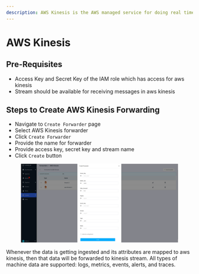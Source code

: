 ```yaml
---
description: AWS Kinesis is the AWS managed service for doing real time stream processing
---
```


# AWS Kinesis

## Pre-Requisites

* Access Key and Secret Key of the IAM role which has access for aws kinesis
* Stream should be available for receiving messages in aws kinesis

## Steps to Create AWS Kinesis Forwarding

* Navigate to `Create Forwarder` page
* Select AWS Kinesis forwarder
* Click  `Create Forwarder`
* Provide the name for forwarder
* Provide access key, secret key and stream name
* Click `Create` button

<figure><img src="../.gitbook/assets/Screenshot from 2023-01-03 00-36-49.png" alt=""><figcaption></figcaption></figure>

Whenever the data is getting ingested and its attributes are mapped to aws kinesis, then that data will be forwarded to kinesis stream. All types of machine data are supported: logs, metrics, events, alerts, and traces.



